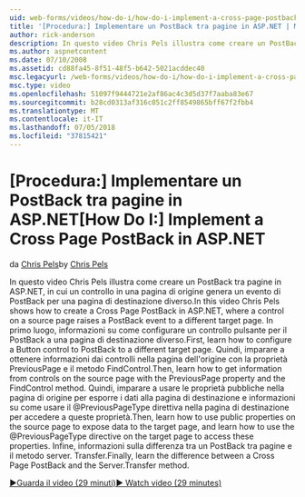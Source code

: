 ```yaml
---
uid: web-forms/videos/how-do-i/how-do-i-implement-a-cross-page-postback-in-aspnet
title: '[Procedura:] Implementare un PostBack tra pagine in ASP.NET | Microsoft Docs'
author: rick-anderson
description: In questo video Chris Pels illustra come creare un PostBack tra pagine in ASP.NET, in cui un controllo in una pagina di origine genera un evento di PostBack per una destinazione diversa...
ms.author: aspnetcontent
ms.date: 07/10/2008
ms.assetid: cd88fa45-8f51-48f5-b642-5021acddec40
msc.legacyurl: /web-forms/videos/how-do-i/how-do-i-implement-a-cross-page-postback-in-aspnet
msc.type: video
ms.openlocfilehash: 51097f9444721e2af86ac4c3d5d37f7aaba83e67
ms.sourcegitcommit: b28cd0313af316c051c2ff8549865bff67f2fbb4
ms.translationtype: MT
ms.contentlocale: it-IT
ms.lasthandoff: 07/05/2018
ms.locfileid: "37815421"
---
```

<a name="how-do-i-implement-a-cross-page-postback-in-aspnet"></a><span data-ttu-id="439b3-103">[Procedura:] Implementare un PostBack tra pagine in ASP.NET</span><span class="sxs-lookup"><span data-stu-id="439b3-103">[How Do I:] Implement a Cross Page PostBack in ASP.NET</span></span>
====================
<span data-ttu-id="439b3-104">da [Chris Pels](https://twitter.com/chrispels)</span><span class="sxs-lookup"><span data-stu-id="439b3-104">by [Chris Pels](https://twitter.com/chrispels)</span></span>

<span data-ttu-id="439b3-105">In questo video Chris Pels illustra come creare un PostBack tra pagine in ASP.NET, in cui un controllo in una pagina di origine genera un evento di PostBack per una pagina di destinazione diverso.</span><span class="sxs-lookup"><span data-stu-id="439b3-105">In this video Chris Pels shows how to create a Cross Page PostBack in ASP.NET, where a control on a source page raises a PostBack event to a different target page.</span></span> <span data-ttu-id="439b3-106">In primo luogo, informazioni su come configurare un controllo pulsante per il PostBack a una pagina di destinazione diverso.</span><span class="sxs-lookup"><span data-stu-id="439b3-106">First, learn how to configure a Button control to PostBack to a different target page.</span></span> <span data-ttu-id="439b3-107">Quindi, imparare a ottenere informazioni dai controlli nella pagina dell'origine con la proprietà PreviousPage e il metodo FindControl.</span><span class="sxs-lookup"><span data-stu-id="439b3-107">Then, learn how to get information from controls on the source page with the PreviousPage property and the FindControl method.</span></span> <span data-ttu-id="439b3-108">Quindi, imparare a usare le proprietà pubbliche nella pagina di origine per esporre i dati alla pagina di destinazione e informazioni su come usare il @PreviousPageType direttiva nella pagina di destinazione per accedere a queste proprietà.</span><span class="sxs-lookup"><span data-stu-id="439b3-108">Then, learn how to use public properties on the source page to expose data to the target page, and learn how to use the @PreviousPageType directive on the target page to access these properties.</span></span> <span data-ttu-id="439b3-109">Infine, informazioni sulla differenza tra un PostBack tra pagine e il metodo server. Transfer.</span><span class="sxs-lookup"><span data-stu-id="439b3-109">Finally, learn the difference between a Cross Page PostBack and the Server.Transfer method.</span></span>

[<span data-ttu-id="439b3-110">&#9654;Guarda il video (29 minuti)</span><span class="sxs-lookup"><span data-stu-id="439b3-110">&#9654; Watch video (29 minutes)</span></span>](https://channel9.msdn.com/Blogs/ASP-NET-Site-Videos/how-do-i-implement-a-cross-page-postback-in-aspnet)
